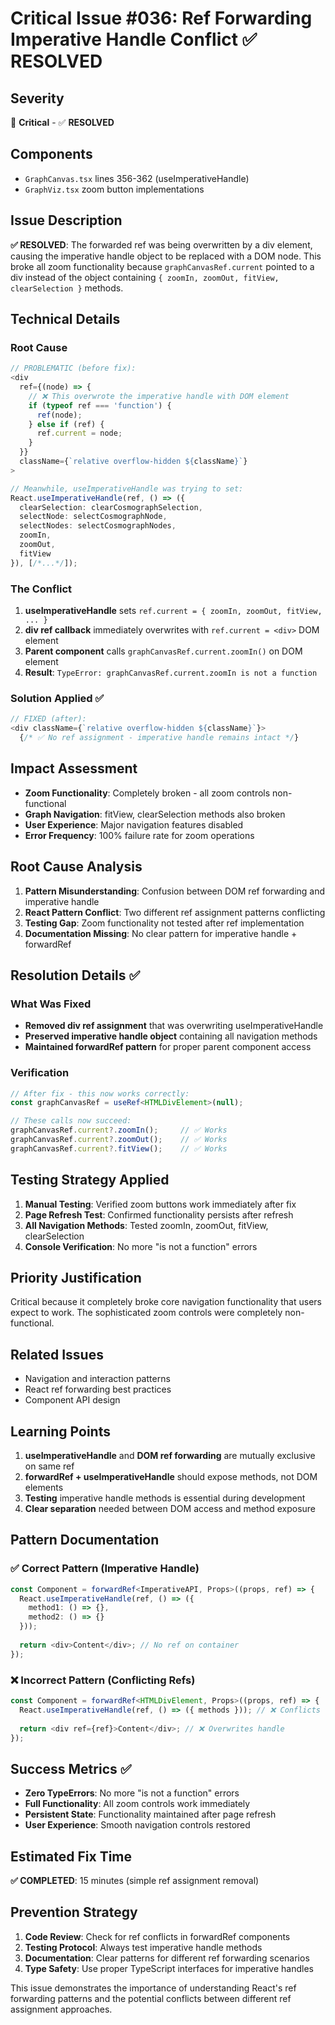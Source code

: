 # Critical Issue #036: Ref Forwarding Imperative Handle Conflict ✅ RESOLVED

## Severity
🔴 **Critical** - ✅ **RESOLVED**

## Components
- `GraphCanvas.tsx` lines 356-362 (useImperativeHandle)
- `GraphViz.tsx` zoom button implementations

## Issue Description
**✅ RESOLVED**: The forwarded ref was being overwritten by a div element, causing the imperative handle object to be replaced with a DOM node. This broke all zoom functionality because `graphCanvasRef.current` pointed to a div instead of the object containing `{ zoomIn, zoomOut, fitView, clearSelection }` methods.

## Technical Details

### Root Cause
```typescript
// PROBLEMATIC (before fix):
<div 
  ref={(node) => {
    // ❌ This overwrote the imperative handle with DOM element
    if (typeof ref === 'function') {
      ref(node);
    } else if (ref) {
      ref.current = node;
    }
  }}
  className={`relative overflow-hidden ${className}`}
>

// Meanwhile, useImperativeHandle was trying to set:
React.useImperativeHandle(ref, () => ({
  clearSelection: clearCosmographSelection,
  selectNode: selectCosmographNode,
  selectNodes: selectCosmographNodes,
  zoomIn,
  zoomOut,
  fitView
}), [/*...*/]);
```

### The Conflict
1. **useImperativeHandle** sets `ref.current = { zoomIn, zoomOut, fitView, ... }`
2. **div ref callback** immediately overwrites with `ref.current = <div>` DOM element
3. **Parent component** calls `graphCanvasRef.current.zoomIn()` on DOM element
4. **Result**: `TypeError: graphCanvasRef.current.zoomIn is not a function`

### Solution Applied ✅
```typescript
// FIXED (after):
<div className={`relative overflow-hidden ${className}`}>
  {/* ✅ No ref assignment - imperative handle remains intact */}
```

## Impact Assessment
- **Zoom Functionality**: Completely broken - all zoom controls non-functional
- **Graph Navigation**: fitView, clearSelection methods also broken
- **User Experience**: Major navigation features disabled
- **Error Frequency**: 100% failure rate for zoom operations

## Root Cause Analysis
1. **Pattern Misunderstanding**: Confusion between DOM ref forwarding and imperative handle
2. **React Pattern Conflict**: Two different ref assignment patterns conflicting
3. **Testing Gap**: Zoom functionality not tested after ref implementation
4. **Documentation Missing**: No clear pattern for imperative handle + forwardRef

## Resolution Details ✅

### What Was Fixed
- **Removed div ref assignment** that was overwriting useImperativeHandle
- **Preserved imperative handle object** containing all navigation methods
- **Maintained forwardRef pattern** for proper parent component access

### Verification
```typescript
// After fix - this now works correctly:
const graphCanvasRef = useRef<HTMLDivElement>(null);

// These calls now succeed:
graphCanvasRef.current?.zoomIn();     // ✅ Works
graphCanvasRef.current?.zoomOut();    // ✅ Works  
graphCanvasRef.current?.fitView();    // ✅ Works
```

## Testing Strategy Applied
1. **Manual Testing**: Verified zoom buttons work immediately after fix
2. **Page Refresh Test**: Confirmed functionality persists after refresh
3. **All Navigation Methods**: Tested zoomIn, zoomOut, fitView, clearSelection
4. **Console Verification**: No more "is not a function" errors

## Priority Justification
Critical because it completely broke core navigation functionality that users expect to work. The sophisticated zoom controls were completely non-functional.

## Related Issues
- Navigation and interaction patterns
- React ref forwarding best practices
- Component API design

## Learning Points
1. **useImperativeHandle** and **DOM ref forwarding** are mutually exclusive on same ref
2. **forwardRef + useImperativeHandle** should expose methods, not DOM elements
3. **Testing** imperative handle methods is essential during development
4. **Clear separation** needed between DOM access and method exposure

## Pattern Documentation

### ✅ Correct Pattern (Imperative Handle)
```typescript
const Component = forwardRef<ImperativeAPI, Props>((props, ref) => {
  React.useImperativeHandle(ref, () => ({
    method1: () => {},
    method2: () => {}
  }));
  
  return <div>Content</div>; // No ref on container
});
```

### ❌ Incorrect Pattern (Conflicting Refs)
```typescript
const Component = forwardRef<HTMLDivElement, Props>((props, ref) => {
  React.useImperativeHandle(ref, () => ({ methods })); // ❌ Conflicts
  
  return <div ref={ref}>Content</div>; // ❌ Overwrites handle
});
```

## Success Metrics ✅
- **Zero TypeErrors**: No more "is not a function" errors
- **Full Functionality**: All zoom controls work immediately
- **Persistent State**: Functionality maintained after page refresh
- **User Experience**: Smooth navigation controls restored

## Estimated Fix Time
**✅ COMPLETED**: 15 minutes (simple ref assignment removal)

## Prevention Strategy
1. **Code Review**: Check for ref conflicts in forwardRef components
2. **Testing Protocol**: Always test imperative handle methods
3. **Documentation**: Clear patterns for different ref forwarding scenarios
4. **Type Safety**: Use proper TypeScript interfaces for imperative handles

This issue demonstrates the importance of understanding React's ref forwarding patterns and the potential conflicts between different ref assignment approaches.